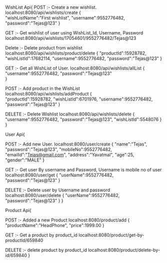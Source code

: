 WishList Api{
POST :- Create a new wishlist.
        	localhost:8080/api/wishlists/create
        	{   
            	"wishListName":"First wishlist",
            	"username":9552776482,
            	"password":"Tejas@123"
         	}

GET  :- Get wishlist of user using WishList_Id, Username, Password
        	localhost:8080/api/wishlists/17054601/9552776482/Tejas@123

Delete :- Delete product from wishlist
  	    	localhost:8080/api/wishlists/product/delete
	   	{
		"productId":15928782,
		"wishListId":17682114,
		"username":9552776482,
		"password":"Tejas@123"
  	  	}

GET  :- Get all WishList of User.
        	localhost:8080/api/wishlists/allList
        	{   
            	"username":9552776482, 
            	"password":"Tejas@123"   
        	}
    
POST :- Add product in the WishList
    	localhost:8080/api/wishlists/addProduct
    		{   
            	"productId":15928782,
		"wishListId":6701976,
		"username":9552776482,
	        "password":"Tejas@123"
		}

DELETE :- Delete Wishlist 
    	localhost:8080/api/wishlists/delete
    		{
		"username":9552776482,
		"password":"Tejas@123",
		"wishListId":5548076
		}
}

User Api{

POST :- Add new User.
    	localhost:8080/user/create
    		{
        	"name":"Tejas",
        	"password":"Tejas@123",
        	"mobileNo":9552776482,
        	"emailId":"Tejas@gmail.com",
        	"address":"Yavatmal",
       		"age":25,
        	"gender":"MALE"
    		}
    
GET :- Get user By username and Password, Username is mobile no of user
    	localhost:8080/user/get
    		{
        	"userName":9552776482,
        	"password":"Tejas@123"
    		}
    
DELETE :- Delete user by Username and password
    	localhost:8080/user/delete
    		{ 
        	"userName":9552776482,
        	"password":"Tejas@123"
    		}
}

Product Api{

POST :- Added a new Product
    	localhost:8080/product/add
    		{
        	"productName":"HeadPhone",
        	"price":1999.00
    		}
    
GET :- Get a product by product_id
    	localhost:8080/product/get-by-productId/659840
    
DELETE :- delete product by product_id
    	localhost:8080/product/delete-by-id/659840
}
